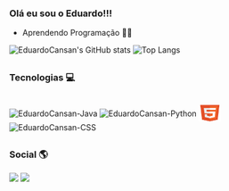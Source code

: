 ### Olá eu sou o Eduardo!!! 

- Aprendendo Programação 👋😁

![EduardoCansan's GitHub stats](https://github-readme-stats.vercel.app/api?username=EduardoCansan&show_icons=true&theme=dark) ![Top Langs](https://github-readme-stats.vercel.app/api/top-langs/?username=EduardoCansan&hide_progress=true&theme=dark)

##

### Tecnologias 💻
  
<div style="display: inline_block"><br>
  <img align="center" alt="EduardoCansan-Java" height="30" width="40" src="https://cdn.jsdelivr.net/gh/devicons/devicon@latest/icons/java/java-original.svg" />
  <img align="center" alt="EduardoCansan-Python" height="30" width="40" src="https://cdn.jsdelivr.net/gh/devicons/devicon@latest/icons/python/python-original.svg" />
  <img align="center" alt="EduardoCansan-HTML" height="30" width="40" src="https://raw.githubusercontent.com/devicons/devicon/master/icons/html5/html5-original.svg" />
  <img align="center" alt="EduardoCansan-CSS" height="30" width="40" src="https://cdn.jsdelivr.net/gh/devicons/devicon@latest/icons/css3/css3-original.svg" />       
</div>

##

### Social 🌎

<div> 
   <a href="https://www.linkedin.com/in/eduardo-meirelles-menegat-cansan-a44403287/" rel="next" target="_blank"><img src="https://img.shields.io/badge/-LinkedIn-%230077B5?style=for-the-badge&logo=linkedin&logoColor=white" rel="next" target="_blank"></a>
  <a href = "mailto:eduardocansann@gmail.com"><img src="https://img.shields.io/badge/-Gmail-%23333?style=for-the-badge&logo=gmail&logoColor=white" target="_blank"></a>
</div>
